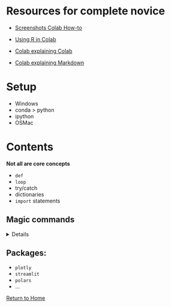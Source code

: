 
# Resources for complete novice

- [Screenshots Colab How-to](https://docs.google.com/presentation/d/1mTPV4Wqup52IBjfxC3nbBIzovJB-01w1g-l-kQH_Zrc/)
- [Using R in Colab](https://colab.research.google.com/drive/1YZXHoX3A8q-FtDrl94Z71lAn4jVYKwGW)

- [Colab explaining Colab](https://colab.research.google.com/github/Tanu-N-Prabhu/Python/blob/master/Cheat_sheet_for_Google_Colab.ipynb)
- [Colab explaining Markdown](https://colab.research.google.com/notebooks/markdown_guide.ipynb)


# Setup
- Windows
 - conda > python
 - ipython    
- OSMac

# Contents

**Not all are core concepts**

- ```def```
- ```loop```
- try/catch
- dictionaries
- ```import``` statements

## Magic commands

<details> 

```%alias, %alias_magic, %autoawait, %autocall, %automagic, %autosave, %bookmark, %cat, %cd, %clear, %colors, %conda, %config, %connect_info, %cp, %debug, %dhist, %dirs, %doctest_mode, %ed, %edit, %env, %gui, %hist, %history, %killbgscripts, %ldir, %less, %lf, %lk, %ll, %load, %load_ext, %loadpy, %logoff, %logon, %logstart, %logstate, %logstop, %ls, %lsmagic, %lx, %macro, %magic, %man, %matplotlib, %mkdir, %more, %mv, %notebook, %page, %pastebin, %pdb, %pdef, %pdoc, %pfile, %pinfo, %pinfo2, %pip, %popd, %pprint, %precision, %prun, %psearch, %psource, %pushd, %pwd, %pycat, %pylab, %qtconsole, %quickref, %recall, %rehashx, %reload_ext, %rep, %rerun, %reset, %reset_selective, %rm, %rmdir, %run, %save, %sc, %set_env, %store, %sx, %system, %tb, %time, %timeit, %unalias, %unload_ext, %who, %who_ls, %whos, %xdel, %xmode```

</details>


## Packages:
  - ```plotly```
  - ```streamlit```
  - ```polars```
  - ...

[Return to Home](https://bccdc-dsi.github.io/Python-Git-workshop/)

